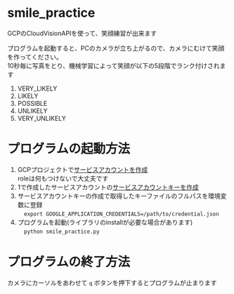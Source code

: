 # smile_practice
GCPのCloudVisionAPIを使って、笑顔練習が出来ます

プログラムを起動すると、PCのカメラが立ち上がるので、カメラにむけて笑顔を作ってください。    
10秒毎に写真をとり、機械学習によって笑顔が以下の5段階でランク付けされます     

1. VERY_LIKELY
2. LIKELY
3. POSSIBLE
4. UNLIKELY
5. VERY_UNLIKELY


# プログラムの起動方法
1. GCPプロジェクトで[サービスアカウントを作成](https://cloud.google.com/iam/docs/creating-managing-service-accounts?hl=ja)  
  roleは何もつけないで大丈夫です
2. 1で作成したサービスアカウントの[サービスアカウントキーを作成](https://cloud.google.com/iam/docs/creating-managing-service-account-keys?hl=ja)
3. サービスアカウントキーの作成で取得したキーファイルのフルパスを環境変数に登録      
　`export GOOGLE_APPLICATION_CREDENTIALS=/path/to/credential.json`
4. プログラムを起動(ライブラリのinstallが必要な場合があります)     
　`python smile_practice.py`
 
 
 
# プログラムの終了方法
カメラにカーソルをあわせて `q` ボタンを押下するとプログラムが止まります
